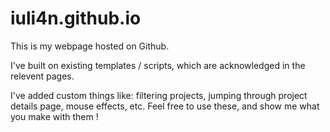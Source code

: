 # iuli4n.github.io

This is my webpage hosted on Github. 

I've built on existing templates / scripts, which are acknowledged in the relevent pages. 

I've added custom things like: filtering projects, jumping through project details page, mouse effects, etc. Feel free to use these, and show me what you make with them ! 

